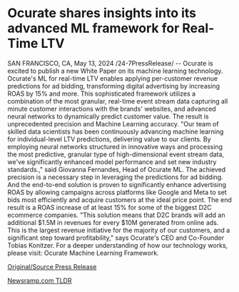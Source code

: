 # Ocurate shares insights into its advanced ML framework for Real-Time LTV

SAN FRANCISCO, CA, May 13, 2024 /24-7PressRelease/ -- Ocurate is excited to publish a new White Paper on its machine learning technology. Ocurate's ML for real-time LTV enables applying per-customer revenue predictions for ad bidding, transforming digital advertising by increasing ROAS by 15% and more.  This sophisticated framework utilizes a combination of the most granular, real-time event stream data capturing all minute customer interactions with the brands' websites, and advanced neural networks to dynamically predict customer value. The result is unprecedented precision and Machine Learning accuracy.  "Our team of skilled data scientists has been continuously advancing machine learning for individual-level LTV predictions, delivering value to our clients. By employing neural networks structured in innovative ways and processing the most predictive, granular type of high-dimensional event stream data, we've significantly enhanced model performance and set new industry standards.," said Giovanna Fernandes, Head of Ocurate ML.  The achieved precision is a necessary step in leveraging the predictions for ad bidding. And the end-to-end solution is proven to significantly enhance advertising ROAS by allowing campaigns across platforms like Google and Meta to set bids most efficiently and acquire customers at the ideal price point. The end result is a ROAS increase of at least 15% for some of the biggest D2C ecommerce companies.  "This solution means that D2C brands will add an additional $1.5M in revenues for every $10M generated from online ads. This is the largest revenue initiative for the majority of our customers, and a significant step toward profitability," says Ocurate's CEO and Co-Founder Tobias Konitzer.  For a deeper understanding of how our technology works, please visit: Ocurate Machine Learning Framework. 

[Original/Source Press Release](https://www.24-7pressrelease.com/press-release/510801/ocurate-shares-insights-into-its-advanced-ml-framework-for-real-time-ltv) 

[Newsramp.com TLDR](https://newsramp.com/None) 
